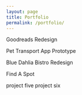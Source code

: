 ```yaml
---
layout: page
title: Portfolio
permalink: /portfolio/
---
```


<div class="row">
	<a class="column6 goodreads"><p>Goodreads Redesign</p></a>
	<a class="column6 pet-app"><p>Pet Transport App Prototype</p></a>
</div>


<div class="row">
	<a class="column6 blue-dahlia-bistro"><p>Blue Dahlia Bistro Redesign</p></a>
	<a class="column6 find-a-spot"><p>Find A Spot</p></a>
</div>

<div class="row">
	<a class="column6">project five</a>
	<a class="column6">project six</a>
</div>